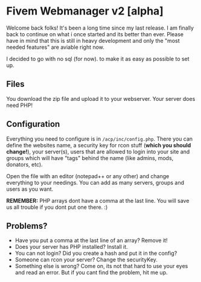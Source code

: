 # Fivem Webmanager v2 [alpha]

Welcome back folks! It's been a long time since my last release. I am finally back to continue on what i once started and its better than ever. Please have in mind that this is still in heavy development and only the "most needed features" are aviable right now.

I decided to go with no sql (for now). to make it as easy as possible to set up.

## Files

You download the zip file and upload it to your webserver. Your server does need PHP!

## Configuration

 Everything you need to configure is in `/acp/inc/config.php`. There you can define the websites name, a security key for rcon stuff (**which you should change!**), your server(s), users that are allowed to login into your site and groups which will have "tags" behind the name (like admins, mods, donators, etc).

Open the file with an editor (notepad++ or any other) and change everything to your needings. You can add as many servers, groups and users as you want. 

**REMEMBER:** PHP arrays dont have a comma at the last line. You will save us all trouble if you dont put one there. :)



## Problems?
- Have you put a comma at the last line of an array? Remove it! 
- Does your server has PHP installed? Install it.
- You can not login? Did you create a hash and put it in the config?
- Someone can rcon your server? Change the securityKey.
- Something else is wrong? Come on, its not that hard to use your eyes and read an error. But if you cant find the problem, hit me up.
